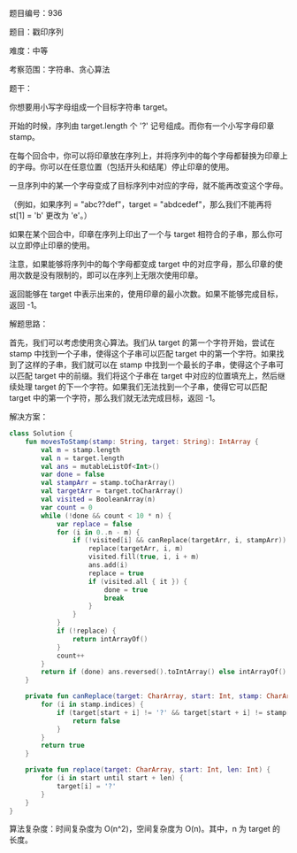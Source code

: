 题目编号：936

题目：戳印序列

难度：中等

考察范围：字符串、贪心算法

题干：

你想要用小写字母组成一个目标字符串 target。 

开始的时候，序列由 target.length 个 '?' 记号组成。而你有一个小写字母印章 stamp。

在每个回合中，你可以将印章放在序列上，并将序列中的每个字母都替换为印章上的字母。你可以在任意位置（包括开头和结尾）停止印章的使用。

一旦序列中的某一个字母变成了目标序列中对应的字母，就不能再改变这个字母。 

（例如，如果序列 = "abc??def"，target = "abdcedef"，那么我们不能再将 st[1] = 'b' 更改为 'e'。） 

如果在某个回合中，印章在序列上印出了一个与 target 相符合的子串，那么你可以立即停止印章的使用。

注意，如果能够将序列中的每个字母都变成 target 中的对应字母，那么印章的使用次数是没有限制的，即可以在序列上无限次使用印章。

返回能够在 target 中表示出来的，使用印章的最小次数。如果不能够完成目标，返回 -1。

解题思路：

首先，我们可以考虑使用贪心算法。我们从 target 的第一个字符开始，尝试在 stamp 中找到一个子串，使得这个子串可以匹配 target 中的第一个字符。如果找到了这样的子串，我们就可以在 stamp 中找到一个最长的子串，使得这个子串可以匹配 target 中的前缀。我们将这个子串在 target 中对应的位置填充上，然后继续处理 target 的下一个字符。如果我们无法找到一个子串，使得它可以匹配 target 中的第一个字符，那么我们就无法完成目标，返回 -1。

解决方案：

```kotlin
class Solution {
    fun movesToStamp(stamp: String, target: String): IntArray {
        val m = stamp.length
        val n = target.length
        val ans = mutableListOf<Int>()
        var done = false
        val stampArr = stamp.toCharArray()
        val targetArr = target.toCharArray()
        val visited = BooleanArray(n)
        var count = 0
        while (!done && count < 10 * n) {
            var replace = false
            for (i in 0..n - m) {
                if (!visited[i] && canReplace(targetArr, i, stampArr)) {
                    replace(targetArr, i, m)
                    visited.fill(true, i, i + m)
                    ans.add(i)
                    replace = true
                    if (visited.all { it }) {
                        done = true
                        break
                    }
                }
            }
            if (!replace) {
                return intArrayOf()
            }
            count++
        }
        return if (done) ans.reversed().toIntArray() else intArrayOf()
    }

    private fun canReplace(target: CharArray, start: Int, stamp: CharArray): Boolean {
        for (i in stamp.indices) {
            if (target[start + i] != '?' && target[start + i] != stamp[i]) {
                return false
            }
        }
        return true
    }

    private fun replace(target: CharArray, start: Int, len: Int) {
        for (i in start until start + len) {
            target[i] = '?'
        }
    }
}
```

算法复杂度：时间复杂度为 O(n^2)，空间复杂度为 O(n)。其中，n 为 target 的长度。